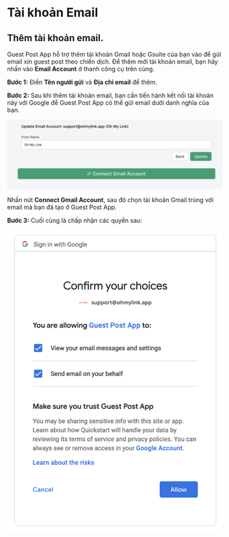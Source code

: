 # Tài khoản Email

## Thêm tài khoản email.

Guest Post App hỗ trợ thêm tài khoản Gmail hoặc Gsuite của bạn vào để gửi email xin guest post theo chiến dịch. Để thêm mới tài khoản email, bạn hãy nhấn vào **Email Account** ở thanh công cụ trên cùng.

**Bước 1:** Điền **Tên người gửi** và **Địa chỉ email** để thêm.

**Bước 2:** Sau khi thêm tài khoản email, bạn cần tiến hành kết nối tài khoản này với Google để Guest Post App có thể gửi email dưới danh nghĩa của bạn.

![Thêm email account](./../../assets/img/add-email-account.png)

Nhấn nút **Connect Gmail Account**, sau đó chọn tài khoản Gmail trùng với email mà bạn đã tạo ở Guest Post App.

**Bước 3:** Cuối cùng là chấp nhận các quyền sau:

![Connect Google](./../../assets/img/connect-google.png)

